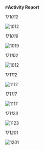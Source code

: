 #**Activity Report**


*171012*

![1012](https://Lee-Su-Jin.github.io/assets/img/1012.png)


*171019*

![1019](https://Lee-Su-Jin.github.io/assets/img/1019.png)


*171102*

![1012](https://Lee-Su-Jin.github.io/assets/img/1102.png)


*171112*

![1112](https://Lee-Su-Jin.github.io/assets/img/1112.png)


*171117*

![1117](https://Lee-Su-Jin.github.io/assets/img/1117.png)


*171123*

![1123](https://Lee-Su-Jin.github.io/assets/img/1123.png)


*171201*

![1201](https://Lee-Su-Jin.github.io/assets/img/1201.png)

